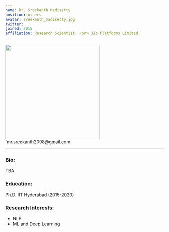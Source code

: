 ```yaml
---
name: Dr. Sreekanth Madisetty
position: others
avatar: sreekanth_madisetty.jpg
twitter:
joined: 2015
affiliation: Research Scientist, <br> Jio Platforms Limited
---
```


<img width="300" src="{{site.baseurl}}/images/people/{{page.avatar}}" data-action="zoom">
<i class="fa fa-envelope-o"> </i> `mr.sreekanth2008@gmail.com`<br>
<hr>

### Bio:
TBA.

### Education:
Ph.D. IIT Hyderabad (2015-2020)

### Research Interests:
- NLP
- ML and Deep Learning